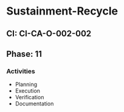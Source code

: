 # Sustainment-Recycle

## CI: CI-CA-O-002-002
## Phase: 11

### Activities
- Planning
- Execution
- Verification
- Documentation
